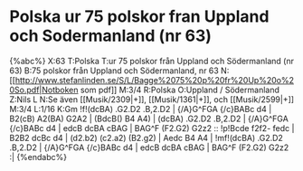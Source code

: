 # Polska ur 75 polskor fran Uppland och Sodermanland (nr 63)

{%abc%}
X:63
T:Polska 
T:ur 75 polskor från Uppland och Södermanland (nr 63)
B:75 polskor från Uppland och Södermanland, nr 63
N:[[http://www.stefanlinden.se/S/L/Bagge%2075%20p%20fr%20Up%20o%20So.pdf|Notboken som pdf]]
M:3/4
R:Polska
O:Uppland / Södermanland
Z:Nils L
N:Se även [[Musik/2309|+]], [[Musik/1361|+]], och [[Musik/2599|+]]
M:3/4
L:1/16
K:Gm
!f!(dcBA) .G2.D2 .B,2.D2 | {/A}G^FGA {/c}BABc d4 | B2(cB) A2(BA) G2A2 | (BdcB() B4 A4) |
(dcBA) .G2.D2 .B,2.D2 | {/A}G^FGA {/c}BABc d4 | edcB dcBA cBAG | BAG^F (F2.G2) G2z2 ::
!p!Bcde f2f2- fedc | B2B2 dcBc d4 | (d2.b2) (c2.a2) (B2.g2) | Aedc B4 A4 |
!mf!(dcBA) .G2.D2 .B,2.D2 | {/A}G^FGA {/c}BABc d4 | edcB dcBA cBAG | BAG^F (F2.G2) G2z2 :|
{%endabc%}
